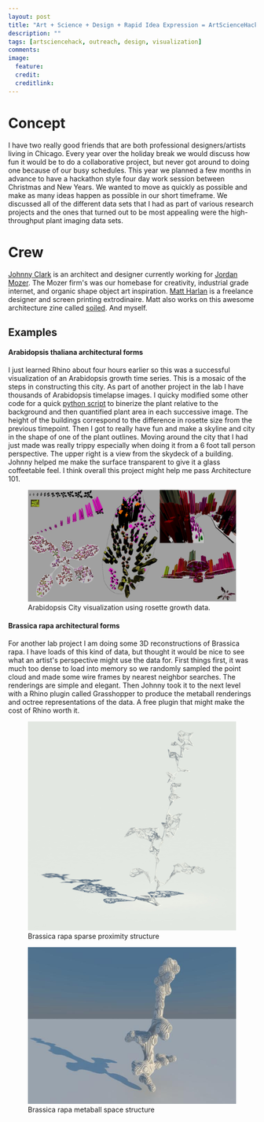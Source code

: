 ```yaml
---
layout: post
title: "Art + Science + Design + Rapid Idea Expression = ArtScienceHack"
description: ""
tags: [artsciencehack, outreach, design, visualization]
comments: 
image:
  feature: 
  credit: 
  creditlink: 
---
```

# Concept
I have two really good friends that are both professional designers/artists living in Chicago. Every year over the holiday break we would discuss how fun it would be to do a collaborative project, but never got around to doing one because of our busy schedules. This year we planned a few months in advance to have a hackathon style four day work session between Christmas and New Years. We wanted to move as quickly as possible and make as many ideas happen as possible in our short timeframe. We discussed all of the different data sets that I had as part of various research projects and the ones that turned out to be most appealing were the high-throughput plant imaging data sets. 

# Crew
[Johnny Clark](http://www.john-clark.org/) is an architect and designer currently working for [Jordan Mozer](http://mozer.com/). The Mozer firm's was our homebase for creativity, industrial grade internet, and organic shape object art inspiration. [Matt Harlan](http://matthewharlan.com/) is a freelance designer and screen printing extrodinaire. Matt also works on this awesome architecture zine called [soiled](http://soiledzine.org/). And myself.

## Examples

#### Arabidopsis thaliana architectural forms
I just learned Rhino about four hours earlier so this was a successful visualization of an Arabidopsis growth time series. This is a mosaic of the steps in constructing this city. As part of another project in the lab I have thousands of Arabidopsis timelapse images. I quicky modified some other code for a quick [python script](https://github.com/rjcmarkelz/AT_CV/blob/master/scripts/arabidopsis_hack.py) to binerize the plant relative to the background and then quantified plant area in each successive image. The height of the buildings correspond to the difference in rosette size from the previous timepoint. Then I got to really have fun and make a skyline and city in the shape of one of the plant outlines. Moving around the city that I had just made was really trippy especially when doing it from a 6 foot tall person perspective. The upper right is a view from the skydeck of a building. Johnny helped me make the surface transparent to give it a glass coffeetable feel. I think overall this project might help me pass Architecture 101.

<figure>
	<img src="/images/cityscape.jpg"></a>
	<figcaption>Arabidopsis City visualization using rosette growth data.</figcaption>
</figure>

#### Brassica rapa architectural forms
For another lab project I am doing some 3D reconstructions of Brassica rapa. I have loads of this kind of data, but thought it would be nice to see what an artist's perspective might use the data for. First things first, it was much too dense to load into memory so we randomly sampled the point cloud and made some wire frames by nearest neighbor searches. The renderings are simple and elegant. Then Johnny took it to the next level with a Rhino plugin called Grasshopper to produce the metaball renderings and octree representations of the data. A free plugin that might make the cost of Rhino worth it. 

<figure>
	<img src="/images/proximity.jpg"></a>
	<figcaption>Brassica rapa sparse proximity structure</figcaption>
</figure>
<figure>
	<img src="/images/METABALL_5.jpg"></a>
	<figcaption>Brassica rapa metaball space structure</figcaption>
</figure>






